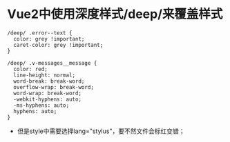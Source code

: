 # Vue2中使用深度样式/deep/来覆盖样式
```
/deep/ .error--text {
  color: grey !important;
  caret-color: grey !important;
}

/deep/ .v-messages__message {
  color: red;
  line-height: normal;
  word-break: break-word;
  overflow-wrap: break-word;
  word-wrap: break-word;
  -webkit-hyphens: auto;
  -ms-hyphens: auto;
  hyphens: auto;
}
```
- 但是style中需要选择lang="stylus"，要不然文件会标红变错；

